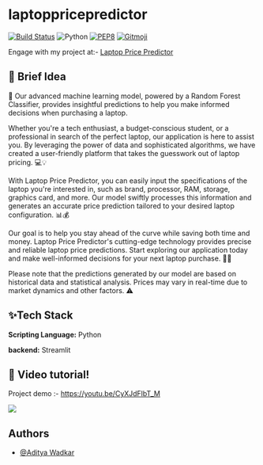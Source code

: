 # laptoppricepredictor

[![Build Status](https://travis-ci.org/swapagarwal/JARVIS-on-Messenger.svg?branch=master)](https://travis-ci.org/swapagarwal/JARVIS-on-Messenger)
![Python](https://img.shields.io/badge/python-3.8.3-blue.svg)
[![PEP8](https://img.shields.io/badge/code%20style-pep8-orange.svg)](https://www.python.org/dev/peps/pep-0008/)
[![Gitmoji](https://img.shields.io/badge/gitmoji-%20🚀%20🐳-FFDD67.svg)](https://gitmoji.carloscuesta.me)

Engage with my project at:- [Laptop Price Predictor](https://laptoppricepredictor.streamlit.app/)

## 🚀 Brief Idea
🎯 Our advanced machine learning model, powered by a Random Forest Classifier, provides insightful predictions to help you make informed decisions when purchasing a laptop.

Whether you're a tech enthusiast, a budget-conscious student, or a professional in search of the perfect laptop, our application is here to assist you. By leveraging the power of data and sophisticated algorithms, we have created a user-friendly platform that takes the guesswork out of laptop pricing. 💻💡

With Laptop Price Predictor, you can easily input the specifications of the laptop you're interested in, such as brand, processor, RAM, storage, graphics card, and more. Our model swiftly processes this information and generates an accurate price prediction tailored to your desired laptop configuration. 📊💰

Our goal is to help you stay ahead of the curve while saving both time and money. Laptop Price Predictor's cutting-edge technology provides precise and reliable laptop price predictions. Start exploring our application today and make well-informed decisions for your next laptop purchase. 🚀🔮

Please note that the predictions generated by our model are based on historical data and statistical analysis. Prices may vary in real-time due to market dynamics and other factors. ⚠️


## ✨Tech Stack

**Scripting Language:** Python

**backend:** Streamlit

## 🔴 Video tutorial!
Project demo :- https://youtu.be/CyXJdFlbT_M

<img src="https://github.com/AdityaWadkar/laptoppricepredictor/assets/67093170/461ec525-a969-4189-9599-e622946815c9">


## Authors

- [@Aditya Wadkar](https://www.github.com/AdityaWadkar)
